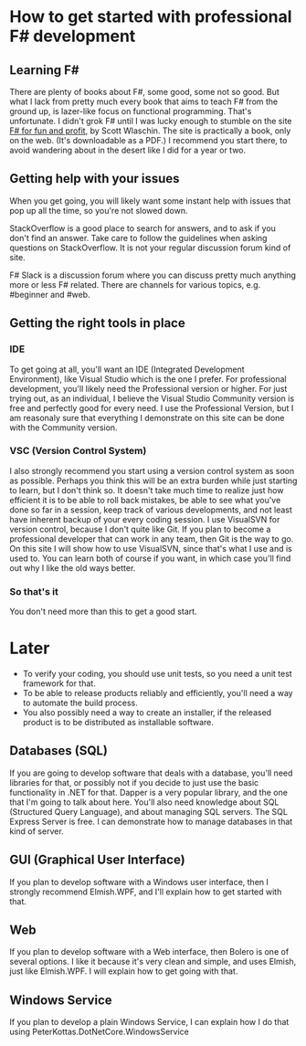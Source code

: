 # How to get started with professional F# development

## Learning F#

There are plenty of books about F#, some good, some not so good. But what I lack from pretty much every book
that aims to teach F# from the ground up, is lazer-like focus on functional programming. That's unfortunate.
I didn't grok F# until I was lucky enough to stumble on the site [F# for fun and profit](https://fsharpforfunandprofit.com/), by
Scott Wlaschin. The site is practically a book, only on the web. (It's downloadable as a PDF.) I recommend
you start there, to avoid wandering about in the desert like I did for a year or two.

## Getting help with your issues

When you get going, you will likely want some instant help with issues that pop up all the time, so you're not slowed down.

StackOverflow is a good place to search for answers, and to ask if you don't find an answer. Take care to follow
the guidelines when asking questions on StackOverflow. It is not your regular discussion forum kind of site.

F# Slack is a discussion forum where you can discuss pretty much anything more or less F# related. There are
channels for various topics, e.g. #beginner and #web.

## Getting the right tools in place

### IDE

To get going at all, you'll want an IDE (Integrated Development Environment), like Visual Studio which is the
one I prefer. For professional development, you'll likely need the Professional version or higher. For just
trying out, as an individual, I believe the Visual Studio Community version is free and perfectly good for every need.
I use the Professional Version, but I am reasonaly sure that everything I demonstrate on this site can be done with
the Community version.

### VSC (Version Control System)

I also strongly recommend you start using a version control system as soon as possible. Perhaps you think this will
be an extra burden while just starting to learn, but I don't think so. It doesn't take much time to realize just how
efficient it is to be able to roll back mistakes, be able to see what you've done so far in a session, keep track
of various developments, and not least have inherent backup of your every coding session. I use VisualSVN for
version control, because I don't quite like Git. If you plan to become a professional developer that can work in
any team, then Git is the way to go. On this site I will show how to use VisualSVN, since that's what I use and
is used to. You can learn both of course if you want, in which case you'll find out why I like the old ways better.

### So that's it

You don't need more than this to get a good start.

# Later

* To verify your coding, you should use unit tests, so you need a unit test framework for that.
* To be able to release products reliably and efficiently, you'll need a way to automate the build process.
* You also possibly need a way to create an installer, if the released product is to be distributed as installable software.

## Databases (SQL)

If you are going to develop software that deals with a database, you'll need libraries for that, or possibly not
if you decide to just use the basic functionality in .NET for that. Dapper is a very popular library, and the one
that I'm going to talk about here. You'll also need knowledge about SQL (Structured Query Language), and about
managing SQL servers. The SQL Express Server is free. I can demonstrate how to manage databases in that kind of
server.

## GUI (Graphical User Interface)

If you plan to develop software with a Windows user interface, then I strongly recommend Elmish.WPF, and I'll
explain how to get started with that.

## Web

If you plan to develop software with a Web interface, then Bolero is one of several options. I like it because
it's very clean and simple, and uses Elmish, just like Elmish.WPF. I will explain how to get going with that.

## Windows Service

If you plan to develop a plain Windows Service, I can explain how I do that using
PeterKottas.DotNetCore.WindowsService
